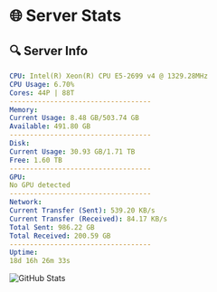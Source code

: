 # 🌐 Server Stats
## 🔍 Server Info
```yaml
CPU: Intel(R) Xeon(R) CPU E5-2699 v4 @ 1329.28MHz
CPU Usage: 6.70%
Cores: 44P | 88T
-----------------------------------
Memory:
Current Usage: 8.48 GB/503.74 GB
Available: 491.80 GB
-----------------------------------
Disk:
Current Usage: 30.93 GB/1.71 TB
Free: 1.60 TB
-----------------------------------
GPU:
No GPU detected
-----------------------------------
Network:
Current Transfer (Sent): 539.20 KB/s
Current Transfer (Received): 84.17 KB/s
Total Sent: 986.22 GB
Total Received: 200.59 GB
-----------------------------------
Uptime:
18d 16h 26m 33s
```
![GitHub Stats](https://img.shields.io/badge/Updated-2025-05-08_09:35:21-blue)